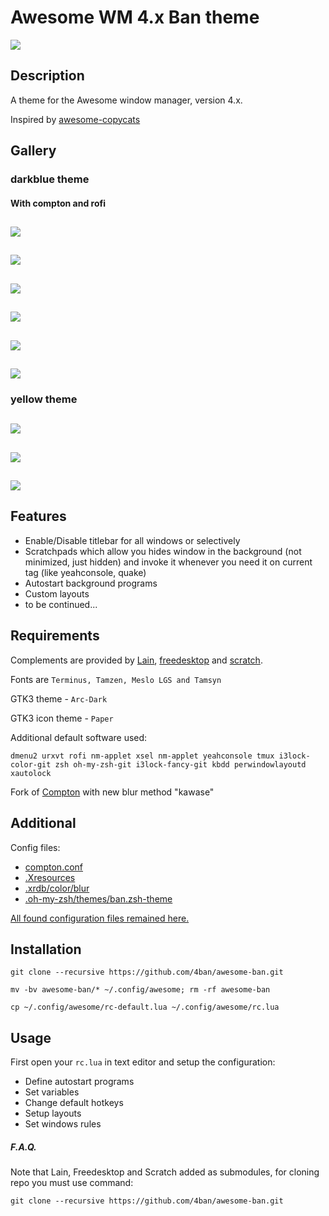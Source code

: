 # Awesome WM 4.x Ban theme

[<img src="https://raw.githubusercontent.com/4ban/awesome-ban/master/.github/black_img.png">](https://www.buymeacoffee.com/4ban)

## Description
A theme for the Awesome window manager, version 4.x.

Inspired by [awesome-copycats](https://github.com/lcpz/awesome-copycats)

## Gallery

### darkblue theme

#### With compton and rofi
![](https://github.com/4ban/awesome-ban/raw/master/themes/darkblue/screenshots/screen1.5.png)
---

![](https://github.com/4ban/awesome-ban/raw/master/themes/darkblue/screenshots/screen1.png)
---

![](https://github.com/4ban/awesome-ban/raw/master/themes/darkblue/screenshots/screen2.png)
---

![](https://github.com/4ban/awesome-ban/raw/master/themes/darkblue/screenshots/screen3.png)
---

![](https://github.com/4ban/awesome-ban/raw/master/themes/darkblue/screenshots/screen4.png)
---

![](https://github.com/4ban/awesome-ban/raw/master/themes/darkblue/screenshots/screen5.png)
---

### yellow theme

![](https://github.com/4ban/awesome-ban/raw/master/themes/yellow/screenshots/screen1.png)
---

![](https://github.com/4ban/awesome-ban/raw/master/themes/yellow/screenshots/screen2.png)
---

![](https://github.com/4ban/awesome-ban/raw/master/themes/yellow/screenshots/screen3.png)
---

## Features

* Enable/Disable titlebar for all windows or selectively
* Scratchpads which allow you hides window in the background (not minimized, just hidden) and invoke it whenever you need it on current tag (like yeahconsole, quake)
* Autostart background programs
* Custom layouts
* to be continued...

## Requirements
Complements are provided by [Lain](https://github.com/lcpz/lain), [freedesktop](https://github.com/lcpz/freedesktop) and [scratch](https://github.com/proteansec/awesome-scratch).

Fonts are `Terminus, Tamzen, Meslo LGS and Tamsyn`

GTK3 theme - `Arc-Dark`

GTK3 icon theme - `Paper`

Additional default software used:

`dmenu2 urxvt rofi nm-applet xsel nm-applet yeahconsole tmux i3lock-color-git zsh oh-my-zsh-git i3lock-fancy-git kbdd perwindowlayoutd xautolock`

Fork of [Compton](https://github.com/tryone144/compton) with new blur method "kawase"

## Additional
Config files:
* [compton.conf](https://gist.github.com/4ban/f7e15eb0c13e8402707ebc4af1bef8b9#file-compton-conf-L1)
* [.Xresources](https://gist.github.com/4ban/f7e15eb0c13e8402707ebc4af1bef8b9#file-xresources-L1)
* [.xrdb/color/blur](https://gist.github.com/4ban/f7e15eb0c13e8402707ebc4af1bef8b9#file-blur-L1)
* [.oh-my-zsh/themes/ban.zsh-theme](https://gist.github.com/4ban/ad5c9ee5a98b89e60ca694751301b49f)

[All found configuration files remained here.](https://gist.github.com/4ban/1110d8f134463199abeea81692cbbb56)

## Installation

`git clone --recursive https://github.com/4ban/awesome-ban.git`

`mv -bv awesome-ban/* ~/.config/awesome; rm -rf awesome-ban`

`cp ~/.config/awesome/rc-default.lua ~/.config/awesome/rc.lua`

## Usage

First open your `rc.lua` in text editor and setup the configuration:

* Define autostart programs
* Set variables
* Change default hotkeys
* Setup layouts
* Set windows rules

##### F.A.Q.

Note that Lain, Freedesktop and Scratch added as submodules, for cloning repo you must use command:
```
git clone --recursive https://github.com/4ban/awesome-ban.git
```
